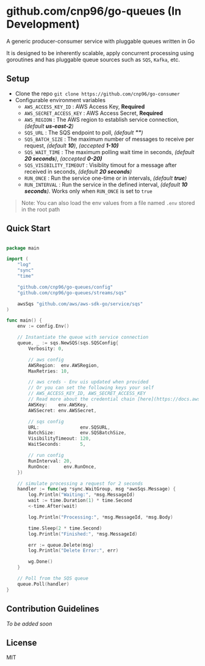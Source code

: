 # github.com/cnp96/go-queues (In Development)

A generic producer-consumer service with pluggable queues written in Go

It is designed to be inherently scalable, apply concurrent processing using goroutines and has pluggable queue sources such as `SQS`, `Kafka`, etc.

## Setup

- Clone the repo `git clone https://github.com/cnp96/go-consumer`
- Configurable environment variables
  - `AWS_ACCESS_KEY_ID` : AWS Access Key, **Required**
  - `AWS_SECRET_ACCESS_KEY` : AWS Access Secret, **Required**
  - `AWS_REGION` : The AWS region to establish service connection, _(default **us-east-2**)_
  - `SQS_URL` : The SQS endpoint to poll, _(default **""**)_
  - `SQS_BATCH_SIZE` : The maximum number of messages to receive per request, _(default **10**)_, _(accepted **1-10)**_
  - `SQS_WAIT_TIME` : The maximum polling wait time in seconds, _(default **20 seconds**)_, _(accepted **0-20)**_
  - `SQS_VISIBILITY_TIMEOUT` : Visiblity timout for a message after received in seconds, _(default **20 seconds**)_
  - `RUN_ONCE` : Run the service one-time or in intervals, _(default **true**)_
  - `RUN_INTERVAL` : Run the service in the defined interval, _(default **10 seconds**)_. Works only when `RUN_ONCE` is set to `true`

> Note: You can also load the env values from a file named `.env` stored in the root path

## Quick Start

```go

package main

import (
	"log"
	"sync"
	"time"

	"github.com/cnp96/go-queues/config"
	"github.com/cnp96/go-queues/streams/sqs"

	awsSqs "github.com/aws/aws-sdk-go/service/sqs"
)

func main() {
	env := config.Env()

	// Instantiate the queue with service connection
	queue, _ := sqs.NewSQS(sqs.SQSConfig{
		Verbosity: 0,

		// aws config
		AWSRegion:  env.AWSRegion,
		MaxRetries: 10,

		// aws creds - Env uis updated when provided
		// Or you can set the following keys your self
		// AWS_ACCESS_KEY_ID, AWS_SECRET_ACCESS_KEY
		// Read more about the credential chain [here](https://docs.aws.amazon.com/sdk-for-go/api/aws/credentials/).
		AWSKey:    env.AWSKey,
		AWSSecret: env.AWSSecret,

		// sqs config
		URL:               env.SQSURL,
		BatchSize:         env.SQSBatchSize,
		VisibilityTimeout: 120,
		WaitSeconds:       5,

		// run config
		RunInterval: 20,
		RunOnce:     env.RunOnce,
	})

	// simulate processing a request for 2 seconds
	handler := func(wg *sync.WaitGroup, msg *awsSqs.Message) {
		log.Println("Waiting:", *msg.MessageId)
		wait := time.Duration(1) * time.Second
		<-time.After(wait)

		log.Println("Processing:", *msg.MessageId, *msg.Body)

		time.Sleep(2 * time.Second)
		log.Println("Finished:", *msg.MessageId)

		err := queue.Delete(msg)
		log.Println("Delete Error:", err)

		wg.Done()
	}

	// Poll from the SQS queue
	queue.Poll(handler)
}


```

## Contribution Guidelines

_To be added soon_

## License

MIT
